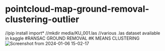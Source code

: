 # pointcloud-map-ground-removal-clustering-outlier
//pip install import*
//mkdir media/KU_001.las
//various .las dataset available in kaggle
#RANSAC GROUND REMOVAL
#K MEANS CLUSTERING
![Screenshot from 2024-01-06 15-02-17](https://github.com/ljfanxi/pointcloud-map-ground-removal-clustering-outlier/assets/61730377/6fae7e05-7c9d-4e29-b8e2-e8a832490d53)
